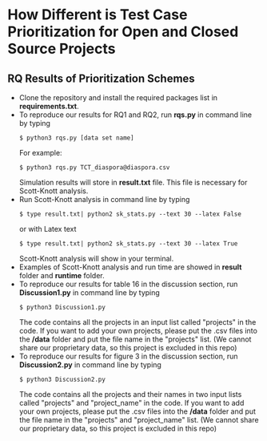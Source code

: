 # How Different is Test Case Prioritization for Open and Closed Source Projects

## RQ Results of Prioritization Schemes

- Clone the repository and install the required packages list in **requirements.txt**.
- To reproduce our results for RQ1 and RQ2, run **rqs.py** in command line by typing
  ```
  $ python3 rqs.py [data set name]
  ```
  For example:
  ```
  $ python3 rqs.py TCT_diaspora@diaspora.csv
  ```
  Simulation results will store in **result.txt** file. This file is necessary for Scott-Knott analysis.
- Run Scott-Knott analysis in command line by typing
  ```
  $ type result.txt| python2 sk_stats.py --text 30 --latex False
  ```
  or with Latex text
  ```
  $ type result.txt| python2 sk_stats.py --text 30 --latex True
  ```
  Scott-Knott analysis will show in your terminal.
- Examples of Scott-Knott analysis and run time are showed in **result** folder and **runtime** folder.
- To reproduce our results for table 16 in the discussion section, run **Discussion1.py** in command line by typing
  ```
  $ python3 Discussion1.py
  ```
  The code contains all the projects in an input list called "projects" in the code. If you want to add your own projects, please put the .csv files into the **/data** folder and put the file name in the "projects" list. (We cannot share our proprietary data, so this project is excluded in this repo)
- To reproduce our results for figure 3 in the discussion section, run **Discussion2.py** in command line by typing
  ```
  $ python3 Discussion2.py
  ```
  The code contains all the projects and their names in two input lists called "projects" and "project_name" in the code. If you want to add your own projects, please put the .csv files into the **/data** folder and put the file name in the "projects" and "project_name" list. (We cannot share our proprietary data, so this project is excluded in this repo)

